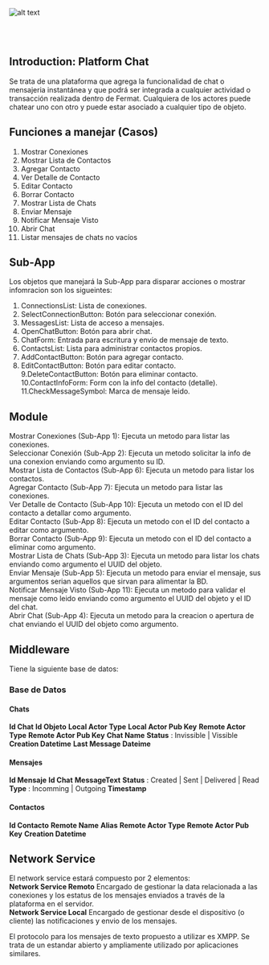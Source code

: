 ![alt text](https://github.com/bitDubai/media-kit/blob/master/Readme%20Image/Fermat%20Logotype/Fermat_Logo_3D.png "Fermat
Logo")

<br><br>
## Introduction: Platform Chat
Se trata de una plataforma que agrega la funcionalidad de chat o mensajeria instantánea y que podrá ser integrada a cualquier actividad o transacción realizada dentro de Fermat. Cualquiera de los actores puede chatear uno con otro y puede estar asociado a cualquier tipo de objeto.<br>

## Funciones a manejar (Casos)

1. Mostrar Conexiones<br>
2. Mostrar Lista de Contactos<br>
3. Agregar Contacto<br>
4. Ver Detalle de Contacto<br>
5. Editar Contacto<br>
6. Borrar Contacto<br>
7. Mostrar Lista de Chats<br>
8. Enviar Mensaje<br>
9. Notificar Mensaje Visto<br>
10. Abrir Chat<br>
11. Listar mensajes de chats no vacíos<br>

## Sub-App

Los objetos que manejará la Sub-App para disparar acciones o mostrar infomracion son los sigueintes:<br>

  1. ConnectionsList: Lista de conexiones.<br>
  2. SelectConnectionButton: Botón para seleccionar conexión.<br>
  3. MessagesList: Lista de acceso a mensajes.<br>
  4. OpenChatButton: Botón para abrir chat.<br>
  5. ChatForm: Entrada para escritura y envío de mensaje de texto.<br>
  6. ContactsList: Lista para administrar contactos propios.<br>
  7. AddContactButton: Botón para agregar contacto.<br>
  8. EditContactButton: Botón para editar contacto.<br>
  9.DeleteContactButton: Botón para eliminar contacto.<br>
  10.ContactInfoForm: Form con la info del contacto (detalle).<br>
  11.CheckMessageSymbol: Marca de mensaje leido.<br>
  
## Module
Mostrar Conexiones (Sub-App 1): Ejecuta un metodo para listar las conexiones.<br>
Seleccionar Conexión (Sub-App 2): Ejecuta un metodo solicitar la info de una conexion enviando como argumento su ID.<br>
Mostrar Lista de Contactos (Sub-App 6): Ejecuta un metodo para listar los contactos.<br>
Agregar Contacto (Sub-App 7): Ejecuta un metodo para listar las conexiones.<br>
Ver Detalle de Contacto (Sub-App 10): Ejecuta un metodo con el ID del contacto a detallar como argumento. <br>
Editar Contacto (Sub-App 8): Ejecuta un metodo con el ID del contacto a editar como argumento. <br>
Borrar Contacto (Sub-App 9): Ejecuta un metodo con el ID del contacto a eliminar como argumento. <br>
Mostrar Lista de Chats (Sub-App 3): Ejecuta un metodo para listar los chats enviando como argumento el UUID del objeto.<br>
Enviar Mensaje (Sub-App 5): Ejecuta un metodo para enviar el mensaje, sus argumentos serian aquellos que sirvan para alimentar la BD.<br>
Notificar Mensaje Visto (Sub-App 11): Ejecuta un metodo para validar el mensaje como leido enviando como argumento el UUID del objeto y el ID del chat. <br>
Abrir Chat (Sub-App 4): Ejecuta un metodo para la creacion o apertura de chat enviando el UUID del objeto como argumento.<br>

## Middleware

Tiene la siguiente base de datos:
### Base de Datos

#### Chats
**Id Chat** 
**Id Objeto**
**Local Actor Type**
**Local Actor Pub Key**
**Remote Actor Type**
**Remote Actor Pub Key**
**Chat Name**
**Status** : Invissible | Vissible
**Creation Datetime**
**Last Message Dateime**

#### Mensajes
**Id Mensaje**
**Id Chat**
**MessageText**
**Status** : Created | Sent | Delivered | Read
**Type** : Incomming | Outgoing
**Timestamp**

#### Contactos

**Id Contacto**
**Remote Name**
**Alias**
**Remote Actor Type**
**Remote Actor Pub Key**
**Creation Datetime**

## Network Service
El network service estará compuesto por 2 elementos: <br>
**Network Service Remoto**
Encargado de gestionar la data relacionada a las conexiones y los 
estatus de los mensajes enviados a través de la plataforma en el servidor.<br>
**Network Service Local**
Encargado de gestionar desde el dispositivo (o cliente) las notificaciones y envio de los mensajes.<br>

El protocolo para los mensajes de texto propuesto a utilizar es XMPP. Se trata de un estandar abierto y ampliamente utilizado por aplicaciones similares.


